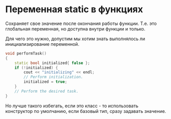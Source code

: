 # Переменная static в функциях
Сохраняет свое значение после окончания работы функции. Т.е. это глобальная переменная, но доступна внутри функции и только.

Для чего это нужно, допустим мы хотим знать выполнялось ли инициализирование переменной.
```cpp
void performTask()
{
	static bool initialized{ false };
	if (!initialized) {
		cout << "initializing" << endl;
		// Perform initialization.
		initialized = true;
	}
	// Perform the desired task.
}
```

Но лучше такого избегать, если это класс - то использовать конструктор по умолчанию, если базовый тип, сразу задавать значение.